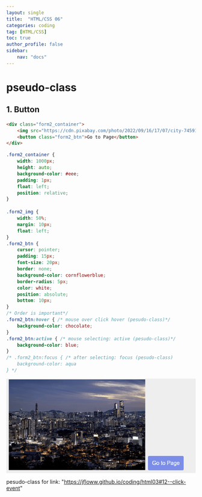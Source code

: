 ```yaml
---
layout: single
title:  "HTML/CSS 06"
categories: coding
tag: [HTML/CSS]
toc: true
author_profile: false
sidebar:
    nav: "docs"
---
```


# pseudo-class

## 1. Button

```html
<div class="form2_container">
    <img src="https://cdn.pixabay.com/photo/2022/09/16/17/07/city-7459162_960_720.jpg" class="form2_img">
    <button class="form2_btn">Go to Page</button>
</div>
```

```css
.form2_container {
    width: 1000px;
    height: auto;
    background-color: #eee;
    padding: 1px;
    float: left;
    position: relative;
}

.form2_img {
    width: 50%;
    margin: 10px;
    float: left;
}
.form2_btn {
    cursor: pointer;
    padding: 15px;
    font-size: 20px;
    border: none;
    background-color: cornflowerblue;
    border-radius: 5px;
    color: white;
    position: absolute;
    bottom: 10px;
}
/* Order is important*/
.form2_btn:hover { /* mouse over click hover (pesudo-class)*/
    background-color: chocolate;
}
.form2_btn:active { /* mouse selecting: active (pesudo-class)*/
    background-color: blue;
}
/* .form2_btn:focus { /* after selecting: focus (pesudo-class) 
    background-color: aqua
} */
```

![](/images/html/html06/html0601.gif)<br/>
pesudo-class for link: "https://jfloww.github.io/coding/html03#12--click-event"

